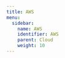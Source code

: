 ```yaml
---
title: AWS
menu:
  sidebar:
    name: AWS
    identifier: AWS
    parent: Cloud
    weight: 10
---
```

